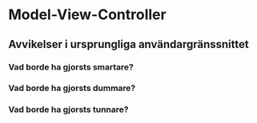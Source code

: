 # Model-View-Controller
## Avvikelser i ursprungliga användargränssnittet

### Vad borde ha gjorsts smartare?

### Vad borde ha gjorsts dummare?

### Vad borde ha gjorsts tunnare?
